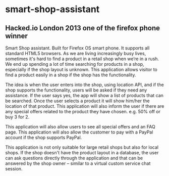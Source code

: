 smart-shop-assistant
====================

## Hacked.io London 2013 one of the firefox phone winner

Smart Shop assistant. Built for Firefox OS smart phone. It supports all standard HTML5 browsers.
As we are living increasingly busy lives, sometimes it's hard to find a product in a retail shop when we’re in a rush. We end up spending a lot of time searching for  products in a shop, especially if the shop layout is unknown. This application allows visitor to find a product easily in a shop if the shop has the functionality.

The idea is when the user enters into the shop, using location API, and if the shop supports the functionality, users will be asked if they need any assistance. If the user says yes, the app will show a list of products that can be searched. Once the user selects a product it will show him/her the location of that product. This application will also inform the user if there are any special offers related to the product they have chosen. e.g. 50% off or buy 3 for 2.

This application will also allow users to see all special offers and an FAQ page. This application will also allow the customer to pay with a PayPal account if the shop supports PayPal.

This application is not only suitable for large retail shops but also for local shops. If the shop doesn't have the product layout in a database, the user can ask questions directly through the application and that can be answered by the shop owner – similar to a virtual custom service chat session.

